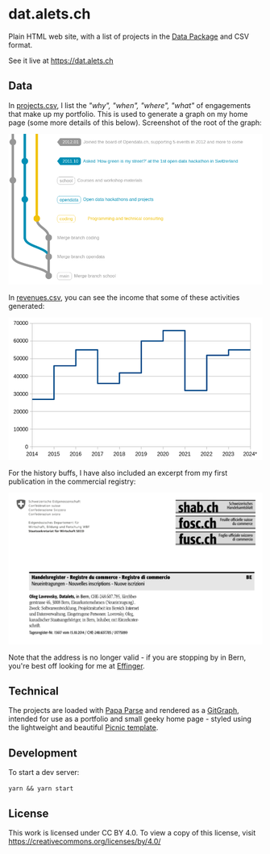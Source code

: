 # dat.alets.ch

Plain HTML web site, with a list of projects in the [Data Package](docs/data/datapackage.json) and CSV format.

See it live at https://dat.alets.ch

## Data

In [projects.csv](docs/data/projects.csv), I list the _"why", "when", "where", "what"_ of engagements that make up my portfolio. This is used to generate a graph on my home page (some more details of this below). Screenshot of the root of the graph:

![](docs/resources/screenshot-gitgraph.png)

In [revenues.csv](docs/data/revenues.csv), you can see the income that some of these activities generated:

![](docs/resources/datalets-2014-2024.png)

For the history buffs, I have also included an excerpt from my first publication in the commercial registry:

![](docs/resources/datalets-2014-SHAB.png)

Note that the address is no longer valid - if you are stopping by in Bern, you're best off looking for me at [Effinger](https://effinger.ch).


## Technical

The projects are loaded with [Papa Parse](https://www.papaparse.com/) and rendered as a [GitGraph](https://github.com/nicoespeon/gitgraph.js/), intended for use as a portfolio and small geeky home page - styled using the lightweight and beautiful [Picnic template](https://picnicss.com/).

## Development

To start a dev server:

`yarn && yarn start`


## License

This work is licensed under CC BY 4.0. To view a copy of this license, visit https://creativecommons.org/licenses/by/4.0/
